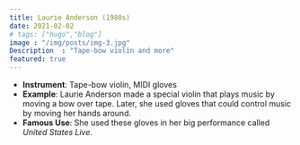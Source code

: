 ```yaml
---
title: Laurie Anderson (1980s)
date: 2021-02-02
# tags: ["hugo","blog"]
image : "/img/posts/img-3.jpg"
Description  : "Tape-bow violin and more"
featured: true
---
```


- **Instrument**: Tape-bow violin, MIDI gloves
- **Example**: Laurie Anderson made a special violin that plays music by moving a bow over tape. Later, she used gloves that could control music by moving her hands around.
- **Famous Use**: She used these gloves in her big performance called *United States Live*.


<!--Photo by Robert Katzki on Unsplash-->
